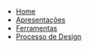 - [Home](/README)
- [Apresentações](apresentacoes.md)
- [Ferramentas](planejamento/ferramentas.md)
- [Processo de Design](planejamento/processoDesign.md)
